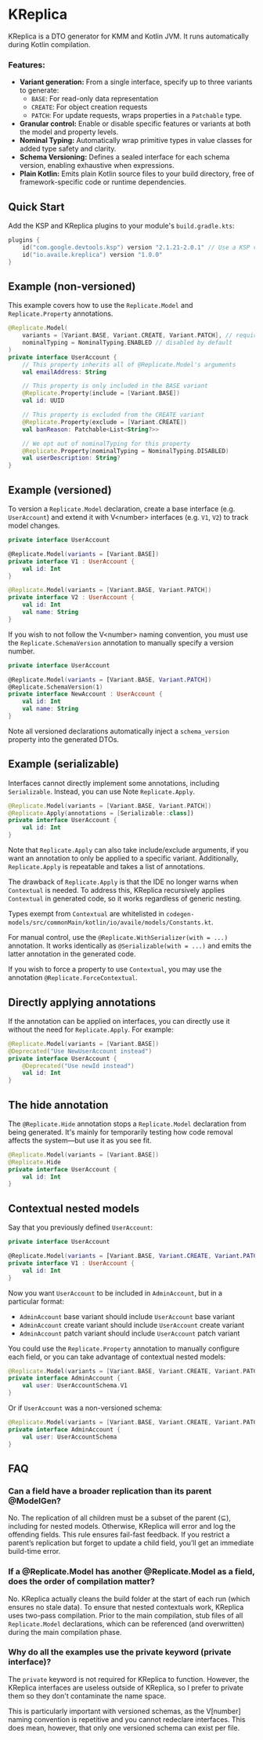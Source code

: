 # KReplica

KReplica is a DTO generator for KMM and Kotlin JVM. It runs automatically during Kotlin compilation.

### Features:

* **Variant generation:** From a single interface, specify up to three variants to generate:
    * `BASE`: For read-only data representation
    * `CREATE`: For object creation requests
    * `PATCH`: For update requests, wraps properties in a `Patchable` type.
* **Granular control:** Enable or disable specific features or variants at both the model and property levels.
* **Nominal Typing:** Automatically wrap primitive types in value classes for added type safety and clarity.
* **Schema Versioning:** Defines a sealed interface for each schema version, enabling exhaustive when expressions.
* **Plain Kotlin:** Emits plain Kotlin source files to your build directory, free of framework-specific code or runtime
  dependencies.

## Quick Start

Add the KSP and KReplica plugins to your module's `build.gradle.kts`:

```kotlin
plugins {
    id("com.google.devtools.ksp") version "2.1.21-2.0.1" // Use a KSP version that matches your Kotlin version
    id("io.availe.kreplica") version "1.0.0"
}
```

## Example (non-versioned)

This example covers how to use the `Replicate.Model` and `Replicate.Property` annotations.

```kotlin
@Replicate.Model(
    variants = [Variant.BASE, Variant.CREATE, Variant.PATCH], // required argument
    nominalTyping = NominalTyping.ENABLED // disabled by default
)
private interface UserAccount {
    // This property inherits all of @Replicate.Model's arguments
    val emailAddress: String

    // This property is only included in the BASE variant
    @Replicate.Property(include = [Variant.BASE])
    val id: UUID

    // This property is excluded from the CREATE variant
    @Replicate.Property(exclude = [Variant.CREATE])
    val banReason: Patchable<List<String?>>

    // We opt out of nominalTyping for this property
    @Replicate.Property(nominalTyping = NominalTyping.DISABLED)
    val userDescription: String?
}
```

## Example (versioned)

To version a `Replicate.Model` declaration, create a base interface (e.g. `UserAccount`) and extend it with V\<number\>
interfaces (e.g. `V1`, `V2`) to track model changes.

```kotlin
private interface UserAccount

@Replicate.Model(variants = [Variant.BASE])
private interface V1 : UserAccount {
    val id: Int
}

@Replicate.Model(variants = [Variant.BASE, Variant.PATCH])
private interface V2 : UserAccount {
    val id: Int
    val name: String
}
```

If you wish to not follow the V\<number\> naming convention, you must use the `Replicate.SchemaVersion` annotation to
manually
specify a version number.

```kotlin
private interface UserAccount

@Replicate.Model(variants = [Variant.BASE, Variant.PATCH])
@Replicate.SchemaVersion(1)
private interface NewAccount : UserAccount {
    val id: Int
    val name: String
}
```

Note all versioned declarations automatically inject a `schema_version` property into the generated DTOs.

## Example (serializable)

Interfaces cannot directly implement some annotations, including `Serializable`. Instead, you can use Note
`Replicate.Apply`.

```kotlin
@Replicate.Model(variants = [Variant.BASE, Variant.PATCH])
@Replicate.Apply(annotations = [Serializable::class])
private interface UserAccount {
    val id: Int
}
```

Note that `Replicate.Apply` can also take include/exclude arguments, if you want an annotation to only be
applied to a
specific variant. Additionally, `Replicate.Apply` is repeatable and takes a list of annotations.

The drawback of `Replicate.Apply` is that the IDE no longer warns when `Contextual` is needed. To address
this,
KReplica recursively applies
`Contextual` in generated code, so it works regardless of generic nesting.

Types exempt from `Contextual` are whitelisted in `codegen-models/src/commonMain/kotlin/io/availe/models/Constants.kt`.

For manual control, use the `@Replicate.WithSerializer(with = ...)` annotation. It works identically as
`@Serializable(with = ...)`
and emits
the latter annotation in the generated code.

If you wish to force a property to use `Contextual`, you may use the annotation `@Replicate.ForceContextual`.

## Directly applying annotations

If the annotation can be applied on interfaces, you can directly use it without the need for `Replicate.Apply`. For
example:

```kotlin
@Replicate.Model(variants = [Variant.BASE])
@Deprecated("Use NewUserAccount instead")
private interface UserAccount {
    @Deprecated("Use newId instead")
    val id: Int
}
```

## The hide annotation

The `@Replicate.Hide` annotation stops a `Replicate.Model` declaration from being generated. It's mainly for temporarily
testing how
code removal affects the system—but use it as you see fit.

```kotlin
@Replicate.Model(variants = [Variant.BASE])
@Replicate.Hide
private interface UserAccount {
    val id: Int
}
```

## Contextual nested models

Say that you previously defined `UserAccount`:

```kotlin
private interface UserAccount

@Replicate.Model(variants = [Variant.BASE, Variant.CREATE, Variant.PATCH], nominalTyping = NominalTyping.ENABLED)
private interface V1 : UserAccount {
    val id: Int
}
```

Now you want `UserAccount` to be included in `AdminAccount`, but in a particular format:

- `AdminAccount` base variant should include `UserAccount` base variant
- `AdminAccount` create variant should include `UserAccount` create variant
- `AdminAccount` patch variant should include `UserAccount` patch variant

You could use the `Replicate.Property` annotation to manually configure each field, or you can take advantage of
contextual nested models:

```kotlin
@Replicate.Model(variants = [Variant.BASE, Variant.CREATE, Variant.PATCH])
private interface AdminAccount {
    val user: UserAccountSchema.V1
}
```

Or if `UserAccount` was a non-versioned schema:

```kotlin
@Replicate.Model(variants = [Variant.BASE, Variant.CREATE, Variant.PATCH])
private interface AdminAccount {
    val user: UserAccountSchema
}
```

## FAQ

### Can a field have a broader replication than its parent @ModelGen?

No. The replication of all children must be a subset of the parent (⊆), including for nested models. Otherwise, KReplica
will error and log the offending fields.
This rule ensures fail-fast feedback. If you restrict a parent’s replication but forget to update a child field, you’ll
get an immediate build-time error.

### If a @Replicate.Model has another @Replicate.Model as a field, does the order of compilation matter?

No. KReplica actually cleans the build folder at the start of each run (which ensures no stale data). To ensure that
nested contextuals work, KReplica uses two-pass compilation. Prior to the main compilation, stub files of all
`Replicate.Model` declarations, which can be referenced (and overwritten) during the main compilation phase.

### Why do all the examples use the private keyword (private interface)?

The `private` keyword is not required for KReplica to function. However, the KReplica interfaces are useless outside
of KReplica, so I prefer to private them so they don't contaminate the name space.

This is particularly important with versioned schemas, as the V[number] naming convention is repetitive and you cannot
redeclare interfaces. This does mean, however, that only one versioned schema can exist per file.